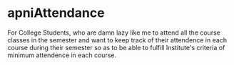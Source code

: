 # apniAttendance
For College Students,
who are damn lazy like me to attend all the course classes in the semester 
and want to keep track of their attendence in each course during their semester
so as to be able to fulfill Institute's criteria of minimum attendence in each course.
